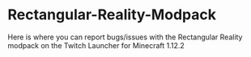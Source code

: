 # Rectangular-Reality-Modpack
Here is where you can report bugs/issues with the Rectangular Reality modpack on the Twitch Launcher for Minecraft 1.12.2
